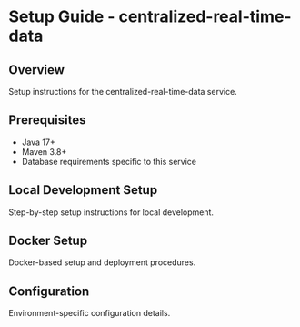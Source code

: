 # Setup Guide - centralized-real-time-data

## Overview
Setup instructions for the centralized-real-time-data service.

## Prerequisites
- Java 17+
- Maven 3.8+
- Database requirements specific to this service

## Local Development Setup
Step-by-step setup instructions for local development.

## Docker Setup
Docker-based setup and deployment procedures.

## Configuration
Environment-specific configuration details.
